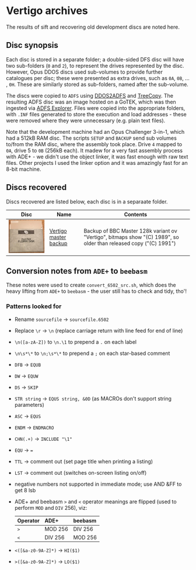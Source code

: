 # Vertigo archives

The results of sift and recovering old development discs are noted here.

## Disc synopsis

Each disc is stored in a separate folder; a double-sided DFS disc will have
two sub-folders (`0` and `2`), to represent the drives represented by the disc. However, Opus DDOS discs used sub-volumes to provide further catalogues per disc; these were presented as extra drives, such as `0A`, `0B`, ... , `0H`. These are similarly stored as sub-folders, named after the sub-volume.

The discs were copied to `ADFS` using [DDOS2ADFS](https://github.com/dr-grim/beeb-utils/blob/main/DDOS2ADFS/README.md) and [TreeCopy](https://mdfs.net/Software/FileTools/). The resulting ADFS disc was an image hosted on a GoTEK, which was then ingested via [ADFS Explorer](http://www.g7jjf.com/mac_adfs_explorer.htm). Files were copied into the appropriate folders, with `.INF` files generated to store the execution and load addresses - these were removed where they were unnecessary (e.g. plain text files).

Note that the development machine had an Opus Challenger 3-in-1, which had a 512kB RAM disc. The scripts `SETUP` and `BACKUP` send sub volumes to/from the RAM disc, where the assembly took place. Drive `4` mapped to `0A`, drive 5 to `0B` (256kB each). It madew for a very fast assembly process with ADE+ - we didn't use the object linker, it was fast enough with raw text files. Other projects I used the linker option and it was amazingly fast for an 8-bit machine.

## Discs recovered
Discs recovered are listed below, each disc is in a separaate folder.

Disc | Name | Contents
-|-|-
![Vertigo master backup](Vertigo-master-backup/thumbnail.jpeg) | [Vertigo master backup](Vertigo-master-backup/) | Backup of BBC Master 128k variant ov "Vertigo", bitmaps show "(C) 1989", so older than released copy ("(C) 1991")

## Conversion notes from `ADE+` to `beebasm`

These notes were used to create `convert_6502_src.sh`, which does the heavy lifting from `ADE+` to `beebasm` - the user still has to check and tidy, tho'!

### Patterns looked for
* Rename `sourcefile` -> `sourcefile.6502`
* Replace `\r` -> `\n` (replace carriage return with line feed for end of line)
* `\n([a-zA-Z])` to `\n.\1` to prepend a `.` on each label
* `\n\s*\*` to `\n;\s*\*` to prepend a `;` on each star-based comment
* `DFB` -> `EQUB`
* `DW` -> `EQUW`
* `DS` -> `SKIP`
* `STR string` -> `EQUS string, &0D` (as MACROs don't support string parameters)
* `ASC` -> `EQUS`
* `ENDM` -> `ENDMACRO`
* `CHN(.+)` -> `INCLUDE "\1"`
* `EQU` -> `=`
* `TTL` -> comment out (set page title when printing a listing)
* `LST` -> comment out (switches on-screen listing on/off)
* negative numbers not supported in immediate mode; use AND &FF to get 8 lsb
* ADE+ and beebasm `>` and `<` operator meanings are flipped (used to perform `MOD` and `DIV` 256), viz:

    Operator | ADE+ | beebasm
    -|-|-
    `>` | MOD 256 | DIV 256
    `<` | DIV 256 | MOD 256

* `<([&a-z0-9A-Z]*)` -> `HI($1)`
* `>([&a-z0-9A-Z]*)` -> `LO($1)`
  